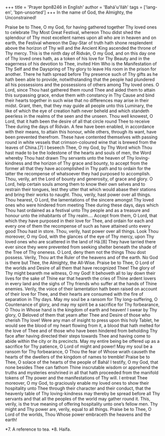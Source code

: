 +++
title = 'Prayer bpn8246 in English'
author = 'Bahá'u'lláh'
tags = ['lang-en', 'bpn-unsorted']
+++
In the name of God, the Almighty, the Unconstrained!

Praise be to Thee, O my God, for having gathered together Thy loved ones to celebrate Thy Most Great Festival, whereon Thou didst shed the splendour of Thy most excellent names upon all who are in heaven and on earth, the Festival whereon the Day-Star of truth hath shone resplendent above the horizon of Thy will and the Ancient King ascended the throne of Thy mercy.
This is the ninth day of Ridván, O my God, and on this day one of Thy loved ones hath, as a token of his love for Thy Beauty and in the eagerness of his devotion to Thee, invited Him Who is the Manifestation of Thy Self and the Dayspring of Thy glory to leave His room in the prison for another. There he hath spread before Thy presence such of Thy gifts as he hath been able to provide, notwithstanding that the people had plundered all his possessions and the possessions of others among Thy loved ones. O Lord, since Thou hast gathered them round Thee and aided them to attain this surpassing grace, endue them with constancy in Thy Cause and bind their hearts together in such wise that no differences may arise in their midst. Grant, then, that they may guide all people unto this Luminary, the like of which the eye of creation hath never beheld and which standeth peerless in the realms of the seen and the unseen.
Thou well knowest, O Lord, that it hath been the desire of all that circle round Thee to receive Thee during the days of Ridván. A few have been enabled, in accordance with their means, to attain this honour, while others, through its want, have been prevented therefrom. These have contented themselves with passing round in white vessels that crimson-coloured wine that is brewed from the leaves of China.[7] I beseech Thee, O my God, by Thy Word which Thou hast made to be the lodestone of the hearts and souls of men, the Word whereby Thou hast drawn Thy servants unto the heaven of Thy loving-kindness and the horizon of Thy grace and bounty, to accept from the former all that they have accomplished in Thy path and to ordain for the latter the recompense of whatsoever they had purposed to accomplish. Thou, verily, art the Lord of bounty and generosity, of grace and glory. O Lord, help certain souls among them to know their own selves and to restrain their tongues, lest they utter that which would abase their stations and bring their works to naught. Thou, verily, hast power over all things.
Thou hearest, O Lord, the lamentations of the sincere amongst Thy loved ones who were hindered from meeting Thee during these days, days which Thou hast ordained as a festival unto Thy people and as a treasure and honour unto the inhabitants of Thy realm.… Accept from them, O Lord, that which they have purposed in their love for Thee, and ordain for each and every one of them the recompense of such as have attained unto every good Thou hast in store. Thou, verily, hast power over all things.
Look Thou moreover, O my God, with the glances of the eye of Thy mercy, upon Thy loved ones who are scattered in the land of Há.[8] They have tarried there ever since they were prevented from seeking shelter beneath the shade of the Tree of Thy oneness. O Lord, deny them not the things Thou dost possess. Verily, Thou art the Ruler of the heavens and of the earth. No God is there but Thee, the Almighty, the All-Wise. Praise be to Thee, O Lord of the worlds and Desire of all them that have recognized Thee!
The glory of Thy might beareth me witness, O my God! It behoveth all to lay down their lives for the sake of Thine ear that heareth the cries of Thine ardent lovers in every land and the sighs of Thy friends who suffer at the hands of Thine enemies. Verily, the voice of their lamentation hath been raised on account of their love for Thee, and their hearts are consumed with the fire of separation in Thy days. May my soul be a ransom for Thy long-suffering, O Countenance of glory, and may my spirit be a sacrifice for Thy forbearance, O Thou in Whose hand is the kingdom of earth and heaven!
I swear by Thy glory, O Beloved of them that yearn after Thee and Desire of those who cherish Thy love! Were any man of insight to press upon this holy Tablet, he would see the blood of my heart flowing from it, a blood that hath melted for the love of Thee and of those who have been hindered from beholding Thy face after having directed their steps towards Thee and having come to abide within the city or its precincts. May my entire being be offered up as a sacrifice for Thy patience, O Lord of might and power! May my soul be a ransom for Thy forbearance, O Thou the fear of Whose wrath causeth the hearts of the dwellers of the kingdom of names to tremble!
Praise be to Thee, O solace of the hearts of the people of Bahá! I testify, O my God, that none besides Thee can fathom Thine inscrutable wisdom or apprehend the truths and mysteries enshrined in all that hath proceeded from the manifold tokens of Thy power and the manifestations of Thy will. I entreat Thee moreover, O my God, to graciously enable my loved ones to show their hospitality unto Thee through their character and their conduct, that the heavenly table of Thy loving-kindness may thereby be spread before all Thy servants and that all the peoples of the world may gather round it. This, verily, is the true meaning of offering hospitality unto one’s fellow men. Thy might and Thy power are, verily, equal to all things. Praise be to Thee, O Lord of the worlds, Thou Whose power embraceth the heavens and the earth!

*7. A reference to tea.
*8. Haifa.
